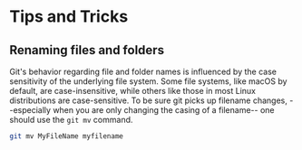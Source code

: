 # Tips and Tricks

## Renaming files and folders

Git's behavior regarding file and folder names is influenced by the case sensitivity of the underlying file system. Some file systems, like macOS by default, are case-insensitive, while others like those in most Linux distributions are case-sensitive. To be sure git picks up filename changes, --especially when you are only changing the casing of a filename-- one should use the `git mv` command.

```bash
git mv MyFileName myfilename
```
